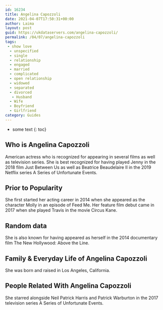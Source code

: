 ```yaml
---
id: 16234
title: Angelina Capozzoli
date: 2021-04-07T17:50:31+00:00
author: Laima
layout: post
guid: https://ukdataservers.com/angelina-capozzoli/
permalink: /04/07/angelina-capozzoli
tags:
 - show love
  - unspecified
  - single
  - relationship
  - engaged
  - married
  - complicated
  - open relationship
  - widowed
  - separated
  - divorced
   - Husband
  - Wife
  - Boyfriend
  - Girlfriend
category: Guides
---
```


* some text
{: toc}


## Who is Angelina Capozzoli
                  
                  
                  
American actress who is recognized for appearing in several films as well as television series. She is best recognized for having played Jenny in the 2018 film Just Between Us as well as Beatrice Beaudelaire II in the 2019 Netflix series A Series of Unfortunate Events.  
                  
              
            
              
            
                
                
                
## Prior to Popularity
                  
                  
                  
She first started her acting career in 2014 when she appeared as the character Molly in an episode of Feed Me. Her feature film debut came in 2017 when she played Travis in the movie Circus Kane. 
                  
              
            
              
            
                
                
                
## Random data
                  
                  
                  
She is also known for having appeared as herself in the 2014 documentary film The New Hollywood: Above the Line. 
                  
              
            
              
            
                
                
                
## Family & Everyday Life of Angelina Capozzoli
                  
                  
                  
She was born and raised in Los Angeles, California. 
                  
              
            
              
            
                
                
                
## People Related With Angelina Capozzoli
                  
                  
                  
She starred alongside Neil Patrick Harris and Patrick Warburton in the 2017 television series A Series of Unfortunate Events. 
                  
              
            
              
            
                
              
            
              
              
            
            
              
            
          
          
          